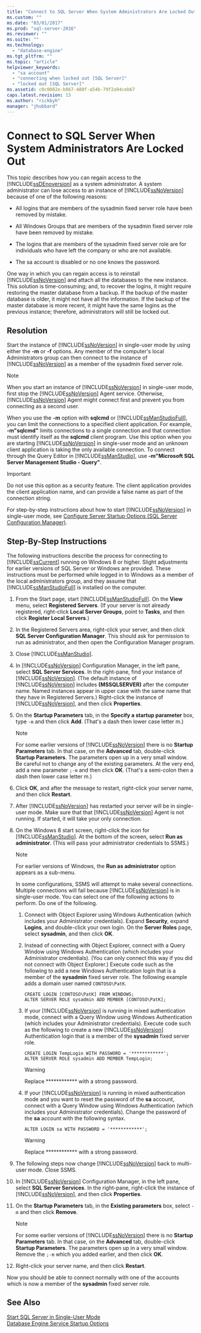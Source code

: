 ```yaml
---
title: "Connect to SQL Server When System Administrators Are Locked Out | Microsoft Docs"
ms.custom: ""
ms.date: "03/01/2017"
ms.prod: "sql-server-2016"
ms.reviewer: ""
ms.suite: ""
ms.technology: 
  - "database-engine"
ms.tgt_pltfrm: ""
ms.topic: "article"
helpviewer_keywords: 
  - "sa account"
  - "connecting when locked out [SQL Server]"
  - "locked out [SQL Server]"
ms.assetid: c0c0082e-b867-480f-a54b-79f2a94ceb67
caps.latest.revision: 15
ms.author: "rickbyh"
manager: "jhubbard"
---
```

# Connect to SQL Server When System Administrators Are Locked Out
  This topic describes how you can regain access to the [!INCLUDE[ssDEnoversion](../../../analysis-services/instances/install/windows/includes/ssdenoversion-md.md)] as a system administrator. A system administrator can lose access to an instance of [!INCLUDE[ssNoVersion](../../../advanced-analytics/r-services/includes/ssnoversion-md.md)] because of one of the following reasons:  
  
-   All logins that are members of the sysadmin fixed server role have been removed by mistake.  
  
-   All Windows Groups that are members of the sysadmin fixed server role have been removed by mistake.  
  
-   The logins that are members of the sysadmin fixed server role are for individuals who have left the company or who are not available.  
  
-   The sa account is disabled or no one knows the password.  
  
 One way in which you can regain access is to reinstall [!INCLUDE[ssNoVersion](../../../advanced-analytics/r-services/includes/ssnoversion-md.md)] and attach all the databases to the new instance. This solution is time-consuming; and, to recover the logins, it might require restoring the master database from a backup. If the backup of the master database is older, it might not have all the information. If the backup of the master database is more recent, it might have the same logins as the previous instance; therefore, administrators will still be locked out.  
  
## Resolution  
 Start the instance of [!INCLUDE[ssNoVersion](../../../advanced-analytics/r-services/includes/ssnoversion-md.md)] in single-user mode by using either the **-m** or **-f** options. Any member of the computer's local Administrators group can then connect to the instance of [!INCLUDE[ssNoVersion](../../../advanced-analytics/r-services/includes/ssnoversion-md.md)] as a member of the sysadmin fixed server role.  
  
> [!NOTE]  
>  When you start an instance of [!INCLUDE[ssNoVersion](../../../advanced-analytics/r-services/includes/ssnoversion-md.md)] in single-user mode, first stop the [!INCLUDE[ssNoVersion](../../../advanced-analytics/r-services/includes/ssnoversion-md.md)] Agent service. Otherwise, [!INCLUDE[ssNoVersion](../../../advanced-analytics/r-services/includes/ssnoversion-md.md)] Agent might connect first and prevent you from connecting as a second user.  
  
 When you use the **-m** option with **sqlcmd** or [!INCLUDE[ssManStudioFull](../../../advanced-analytics/r-services/includes/ssmanstudiofull-md.md)], you can limit the connections to a specified client application. For example, **-m"sqlcmd"** limits connections to a single connection and that connection must identify itself as the **sqlcmd** client program. Use this option when you are starting [!INCLUDE[ssNoVersion](../../../advanced-analytics/r-services/includes/ssnoversion-md.md)] in single-user mode and an unknown client application is taking the only available connection. To connect through the Query Editor in [!INCLUDE[ssManStudio](../../../advanced-analytics/r-services/includes/ssmanstudio-md.md)], use **-m"Microsoft SQL Server Management Studio - Query"**.  
  
> [!IMPORTANT]  
>  Do not use this option as a security feature. The client application provides the client application name, and can provide a false name as part of the connection string.  
  
 For step-by-step instructions about how to start [!INCLUDE[ssNoVersion](../../../advanced-analytics/r-services/includes/ssnoversion-md.md)] in single-user mode, see [Configure Server Startup Options &#40;SQL Server Configuration Manager&#41;](../../../database-engine/configure/windows/scm-services-configure-server-startup-options.md).  
  
## Step-By-Step Instructions  
 The following instructions describe the process for connecting to [!INCLUDE[ssCurrent](../../../advanced-analytics/r-services/includes/sscurrent-md.md)] running on Windows 8 or higher. Slight adjustments for earlier versions of SQL Server or Windows are provided. These instructions must be performed while logged in to Windows as a member of the local administrators group, and they assume that [!INCLUDE[ssManStudioFull](../../../advanced-analytics/r-services/includes/ssmanstudiofull-md.md)] is installed on the computer.  
  
1.  From the Start page, start [!INCLUDE[ssManStudioFull](../../../advanced-analytics/r-services/includes/ssmanstudiofull-md.md)]. On the **View** menu, select **Registered Servers**. (If your server is not already registered, right-click **Local Server Groups**, point to **Tasks**, and then click **Register Local Servers**.)  
  
2.  In the Registered Servers area, right-click your server, and then click **SQL Server Configuration Manager**. This should ask for permission to run as administrator, and then open the Configuration Manager program.  
  
3.  Close [!INCLUDE[ssManStudio](../../../advanced-analytics/r-services/includes/ssmanstudio-md.md)].  
  
4.  In [!INCLUDE[ssNoVersion](../../../advanced-analytics/r-services/includes/ssnoversion-md.md)] Configuration Manager, in the left pane, select **SQL Server Services**. In the right-pane, find your instance of [!INCLUDE[ssNoVersion](../../../advanced-analytics/r-services/includes/ssnoversion-md.md)]. (The default instance of [!INCLUDE[ssNoVersion](../../../advanced-analytics/r-services/includes/ssnoversion-md.md)] includes **(MSSQLSERVER)** after the computer name. Named instances appear in upper case with the same name that they have in Registered Servers.) Right-click the instance of [!INCLUDE[ssNoVersion](../../../advanced-analytics/r-services/includes/ssnoversion-md.md)], and then click **Properties**.  
  
5.  On the **Startup Parameters** tab, in the **Specify a startup parameter** box, type `-m` and then click **Add**. (That's a dash then lower case letter m.)  
  
    > [!NOTE]  
    >  For some earlier versions of [!INCLUDE[ssNoVersion](../../../advanced-analytics/r-services/includes/ssnoversion-md.md)] there is no **Startup Parameters** tab. In that case, on the **Advanced** tab, double-click **Startup Parameters**. The parameters open up in a very small window. Be careful not to change any of the existing parameters. At the very end, add a new parameter `;-m` and then click **OK**. (That's a semi-colon then a dash then lower case letter m.)  
  
6.  Click **OK**, and after the message to restart, right-click your server name, and then click **Restart**.  
  
7.  After [!INCLUDE[ssNoVersion](../../../advanced-analytics/r-services/includes/ssnoversion-md.md)] has restarted your server will be in single-user mode. Make sure that that [!INCLUDE[ssNoVersion](../../../advanced-analytics/r-services/includes/ssnoversion-md.md)] Agent is not running. If started, it will take your only connection.  
  
8.  On the Windows 8 start screen, right-click the icon for [!INCLUDE[ssManStudio](../../../advanced-analytics/r-services/includes/ssmanstudio-md.md)]. At the bottom of the screen, select **Run as administrator**. (This will pass your administrator credentials to SSMS.)  
  
    > [!NOTE]  
    >  For earlier versions of Windows, the **Run as administrator** option appears as a sub-menu.  
  
     In some configurations, SSMS will attempt to make several connections. Multiple connections will fail because [!INCLUDE[ssNoVersion](../../../advanced-analytics/r-services/includes/ssnoversion-md.md)] is in single-user mode. You can select one of the following actions to perform. Do one of the following.  
  
    1.  Connect with Object Explorer using Windows Authentication (which includes your Administrator credentials). Expand **Security**, expand **Logins**, and double-click your own login. On the **Server Roles** page, select **sysadmin**, and then click **OK**.  
  
    2.  Instead of connecting with Object Explorer, connect with a Query Window using Windows Authentication (which includes your Administrator credentials). (You can only connect this way if you did not connect with Object Explorer.) Execute code such as the following to add a new Windows Authentication login that is a member of the **sysadmin** fixed server role. The following example adds a domain user named `CONTOSO\PatK`.  
  
        ```  
        CREATE LOGIN [CONTOSO\PatK] FROM WINDOWS;  
        ALTER SERVER ROLE sysadmin ADD MEMBER [CONTOSO\PatK];  
        ```  
  
    3.  If your [!INCLUDE[ssNoVersion](../../../advanced-analytics/r-services/includes/ssnoversion-md.md)] is running in mixed authentication mode, connect with a Query Window using Windows Authentication (which includes your Administrator credentials). Execute code such as the following to create a new [!INCLUDE[ssNoVersion](../../../advanced-analytics/r-services/includes/ssnoversion-md.md)] Authentication login that is a member of the **sysadmin** fixed server role.  
  
        ```  
        CREATE LOGIN TempLogin WITH PASSWORD = '************';  
        ALTER SERVER ROLE sysadmin ADD MEMBER TempLogin;  
        ```  
  
        > [!WARNING]  
        >  Replace ************ with a strong password.  
  
    4.  If your [!INCLUDE[ssNoVersion](../../../advanced-analytics/r-services/includes/ssnoversion-md.md)] is running in mixed authentication mode and you want to reset the password of the **sa** account, connect with a Query Window using Windows Authentication (which includes your Administrator credentials). Change the password of the **sa** account with the following syntax.  
  
        ```  
        ALTER LOGIN sa WITH PASSWORD = '************';  
        ```  
  
        > [!WARNING]  
        >  Replace ************ with a strong password.  
  
9. The following steps now change [!INCLUDE[ssNoVersion](../../../advanced-analytics/r-services/includes/ssnoversion-md.md)] back to multi-user mode. Close SSMS.  
  
10. In [!INCLUDE[ssNoVersion](../../../advanced-analytics/r-services/includes/ssnoversion-md.md)] Configuration Manager, in the left pane, select **SQL Server Services**. In the right-pane, right-click the instance of [!INCLUDE[ssNoVersion](../../../advanced-analytics/r-services/includes/ssnoversion-md.md)], and then click **Properties**.  
  
11. On the **Startup Parameters** tab, in the **Existing parameters** box, select `-m` and then click **Remove**.  
  
    > [!NOTE]  
    >  For some earlier versions of [!INCLUDE[ssNoVersion](../../../advanced-analytics/r-services/includes/ssnoversion-md.md)] there is no **Startup Parameters** tab. In that case, on the **Advanced** tab, double-click **Startup Parameters**. The parameters open up in a very small window. Remove the `;-m` which you added earlier, and then click **OK**.  
  
12. Right-click your server name, and then click **Restart**.  
  
 Now you should be able to connect normally with one of the accounts which is now a member of the **sysadmin** fixed server role.  
  
## See Also  
 [Start SQL Server in Single-User Mode](../../../database-engine/configure/windows/start-sql-server-in-single-user-mode.md)   
 [Database Engine Service Startup Options](../../../database-engine/configure/windows/database-engine-service-startup-options.md)  
  
  